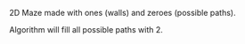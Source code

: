 2D Maze made with ones (walls) and zeroes (possible paths).

Algorithm will fill all possible paths with 2.
